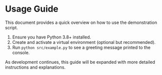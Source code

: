 # Usage Guide

This document provides a quick overview on how to use the demonstration script.

1. Ensure you have Python 3.8+ installed.
2. Create and activate a virtual environment (optional but recommended).
3. Run `python src/example.py` to see a greeting message printed to the console.

As development continues, this guide will be expanded with more detailed instructions and explanations.
